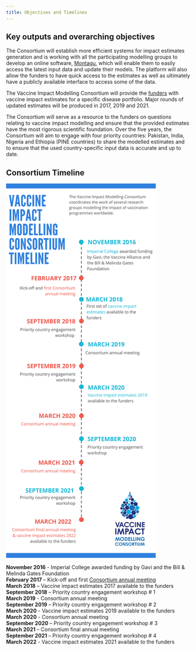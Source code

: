 ```yaml
---
title: Objectives and Timelines
---
```


## Key outputs and overarching objectives

The Consortium will establish more efficient systems for impact estimates generation and is working with all the participating modelling groups to develop an online software, [Montagu](/montagu.vaccineimpact.org), which will enable them to easily access the latest input data and update their models. The platform will also allow the funders to have quick access to the estimates as well as ultimately have a publicly available interface to access some of the data.  

The Vaccine Impact Modelling Consortium will provide the [funders](/partners/#funders) with vaccine impact estimates for a specific disease portfolio. Major rounds of updated estimates will be produced in 2017, 2019 and 2021.   

The Consortium will serve as a resource to the funders on questions relating to vaccine impact modelling and ensure that the provided estimates have the most rigorous scientific foundation. Over the five years, the Consortium will aim to engage with four priority countries: Pakistan, India, Nigeria and Ethiopia (PINE countries) to share the modelled estimates and to ensure that the used country-specific input data is accurate and up to date.

## Consortium Timeline

[![](/img/VIMC_timeline_infographic.png)](/img/VIMC_timeline_infographic.png)

**November 2016** - Imperial College awarded funding by Gavi and the Bill & Melinda Gates Foundation  
**February 2017** – Kick-off and first [Consortium annual meeting](/resources/VIMC_consortium_annual_meeting_report_2017.pdf)  
**March 2018** – Vaccine impact estimates 2017 available to the funders  
**September 2018** – Priority country engagement workshop # 1  
**March 2019** - Consortium annual meeting  
**September 2019** – Priority country engagement workshop # 2  
**March 2020** - Vaccine impact estimates 2019 available to the funders  
**March 2020** - Consortium annual meeting  
**September 2020** – Priority country engagement workshop # 3  
**March 2021** – Consortium final annual meeting  
**September 2021** – Priority country engagement workshop # 4  
**March 2022** - Vaccine impact estimates 2021 available to the funders  
